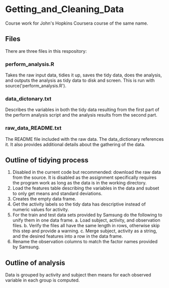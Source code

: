 # Getting_and_Cleaning_Data
Course work for John's Hopkins Coursera course of the same name.

## Files
There are three files in this respository:

### perform_analysis.R

Takes the raw input data, tidies it up, saves the tidy data, does the analysis, and outputs the analysis as tidy data to disk and screen. This is run with source('perform_analysis.R').
                    
### data_dictonary.txt

Describes the variables in both the tidy data resulting from the first part of the perform analysis script and the analysis results from the second part.
  
### raw_data_README.txt

The README file included with the raw data.  The data_dictionary references it.  It also provides additional details about the gathering of the data.

## Outline of tidying process

  1. Disabled in the current code but recommended: download the raw data from the source.  It is disabled as the assignment specifically requires
     the program work as long as the data is in the working directory.
  2. Load the features table describing the variables in the data and subset to only get means and standard deviations.
  3. Creates the empty data frame.
  4. Get the activity labels so the tidy data has descriptive instead of numeric values for activity.
  5. For the train and test data sets provided by Samsung do the following to unify them in one data frame.
    a. Load subject, activity, and observation files.
    b. Verify the files all have the same length in rows, otherwise skip this step and provide a warning.
    c. Merge subject, activity as a string, and the desired features into a row in the data frame.
  6. Rename the observation columns to match the factor names provided by Samsung.
  
## Outline of analysis

  Data is grouped by activity and subject then means for each observed variable in each group is computed.

